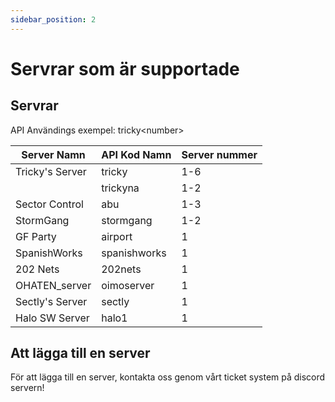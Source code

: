 ```yaml
---
sidebar_position: 2
---
```


# Servrar som är supportade

## Servrar
API Användings exempel: <span class="code-text">tricky&lt;number&gt;</span>

| Server Namn     | API Kod Namn | Server nummer |
| --------------- | ------------ | ------------- |
| Tricky's Server | tricky       | 1-6           |
|                 | trickyna     | 1-2           |
| Sector Control  | abu          | 1-3           |
| StormGang       | stormgang    | 1-2           |
| GF Party        | airport      | 1             |
| SpanishWorks    | spanishworks | 1             |
| 202 Nets        | 202nets      | 1             |
| OHATEN_server   | oimoserver   | 1             |
| Sectly's Server | sectly       | 1             |
| Halo SW Server  | halo1        | 1             |

## Att lägga till en server
För att lägga till en server, kontakta oss genom vårt ticket system på discord servern!